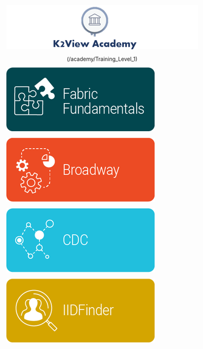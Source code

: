![image](/academy/images/academy_header.PNG)


<p align="center">
  <img "src="/academy/images/asset20.png">(/academy/Training_Level_1)
</p>

[![<img align="center">](/academy/images/asset20.png)](/academy/Training_Level_1)

[![<img align="center">](/academy/images/asset21.png)](/academy/Broadway/Training_Level_1)

![<img align="center">](/academy/images/asset22.png)

![<img align="center">](/academy/images/asset23.png)
